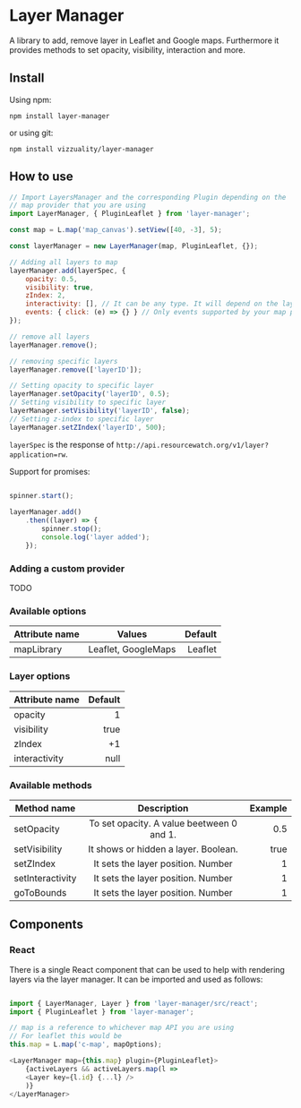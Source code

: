 # Layer Manager

A library to add, remove layer in Leaflet and Google maps. Furthermore it provides methods to set opacity, visibility, interaction and more.

## Install

Using npm:

`npm install layer-manager`

or using git:
 
`npm install vizzuality/layer-manager`

## How to use

```js
// Import LayersManager and the corresponding Plugin depending on the 
// map provider that you are using
import LayerManager, { PluginLeaflet } from 'layer-manager';

const map = L.map('map_canvas').setView([40, -3], 5);

const layerManager = new LayerManager(map, PluginLeaflet, {});

// Adding all layers to map
layerManager.add(layerSpec, {
	opacity: 0.5,
	visibility: true,
	zIndex: 2,
	interactivity: [], // It can be any type. It will depend on the layer provider
	events: { click: (e) => {} } // Only events supported by your map provider
});

// remove all layers
layerManager.remove();

// removing specific layers
layerManager.remove(['layerID']); 

// Setting opacity to specific layer
layerManager.setOpacity('layerID', 0.5);
// Setting visibility to specific layer
layerManager.setVisibility('layerID', false);
// Setting z-index to specific layer
layerManager.setZIndex('layerID', 500);
```

`layerSpec` is the response of `http://api.resourcewatch.org/v1/layer?application=rw`.

Support for promises:

```js

spinner.start();
	
layerManager.add()
	.then((layer) => {
		spinner.stop();
		console.log('layer added');
	});

```

### Adding a custom provider

TODO


### Available options

| Attribute name | Values              | Default |
| -------------- |:-------------------:| -------:|
| mapLibrary     | Leaflet, GoogleMaps | Leaflet |


### Layer options

| Attribute name | Default |
| -------------- | -------:|
| opacity        | 1       |
| visibility     | true    |
| zIndex         | +1      |
| interactivity  | null    |


### Available methods

| Method name      | Description                               | Example    |
| ---------------- | :----------------------------------------:| ---------: |
| setOpacity       | To set opacity. A value beetween 0 and 1. | 0.5        |
| setVisibility    | It shows or hidden a layer. Boolean.      | true       |
| setZIndex        | It sets the layer position. Number        | 1          |
| setInteractivity | It sets the layer position. Number        | 1          |
| goToBounds       | It sets the layer position. Number        | 1          |


## Components

### React

There is a single React component that can be used to help with rendering layers via the layer manager. It can be imported and used as follows:

```js

import { LayerManager, Layer } from 'layer-manager/src/react';
import { PluginLeaflet } from 'layer-manager';

// map is a reference to whichever map API you are using
// For leaflet this would be
this.map = L.map('c-map', mapOptions);

<LayerManager map={this.map} plugin={PluginLeaflet}>
	{activeLayers && activeLayers.map(l =>
	<Layer key={l.id} {...l} />
	)}
</LayerManager>

```
